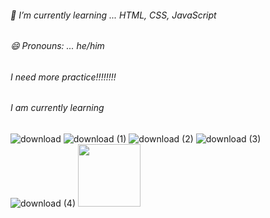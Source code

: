 ###### 🌱 I’m currently learning ... HTML, CSS, JavaScript
###### 😄 Pronouns: ... he/him
###### I need more practice!!!!!!!!
###### I am currently learning
![download](https://github.com/masashi381/masashi381/assets/121969638/a76a3bae-bfb8-4d29-b0a5-33f13ecd1e56)
![download (1)](https://github.com/masashi381/masashi381/assets/121969638/618b6858-f269-45ef-b081-4d7b4adaf29a)
![download (2)](https://github.com/masashi381/masashi381/assets/121969638/57f35819-ff37-42ff-91d4-564b92308d2d)
![download (3)](https://github.com/masashi381/masashi381/assets/121969638/40e36c6f-0c20-497f-ae8a-f8d1a9e502b4)
![download (4)](https://github.com/masashi381/masashi381/assets/121969638/9aa5b982-396a-4282-9437-003102cd55fa)
<img src="https://github.com/masashi381/masashi381/assets/121969638/ef7f1a70-f095-480c-a630-52bfdff38a69" width="100px" height="100px">



<!--
**masashi381/masashi381** is a ✨ _special_ ✨ repository because its `README.md` (this file) appears on your GitHub profile.

Here are some ideas to get you started:

- 🔭 I'm currently working on ...
- 🌱 I’m currently learning ... 
- I'm looking to collaborate on ...
- 🤔 I'm looking for help with ...
- Ask me about ...
- 📫 How to reach me: ...
- 😄 Pronouns: ... 
- Fun fact: ...
-->
